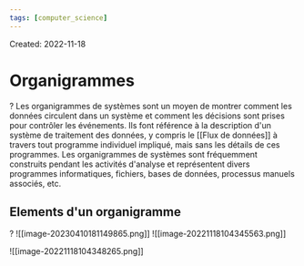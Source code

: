 ```yaml
---
tags: [computer_science] 
---
```

Created: 2022-11-18

# Organigrammes
?
Les organigrammes de systèmes sont un moyen de montrer comment les données circulent dans un système et comment les décisions sont prises pour contrôler les événements.
Ils font référence à la description d'un système de traitement des données, y compris le [[Flux de données]] à travers tout programme individuel impliqué, mais sans les détails de ces programmes.
Les organigrammes de systèmes sont fréquemment construits pendant les activités d'analyse et représentent divers programmes informatiques, fichiers, bases de données, processus manuels associés, etc.
<!--SR:!2024-05-30,317,230-->

## Elements d'un organigramme
?
![[image-20230410181149865.png]]
![[image-20221118104345563.png]]
<!--SR:!2024-02-01,99,210-->

![[image-20221118104348265.png]]

